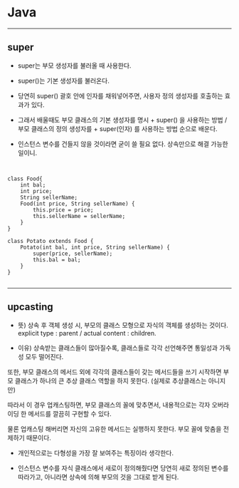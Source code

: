 Java
==========


---------
super
---------

* super는 부모 생성자를 불러올 때 사용한다.

* super()는 기본 생성자를 불러온다.

* 당연히 super() 괄호 안에 인자를 채워넣어주면, 사용자 정의 생성자를 호출하는 효과가 있다.

* 그래서 배울때도 부모 클래스의 기본 생성자를 명시 + super() 을 사용하는 방법 / 부모 클래스의 정의 생성자를 + super(인자) 를 사용하는 방법 순으로 배운다.

* 인스턴스 변수를 건들지 않을 것이라면 굳이 쓸 필요 없다. 상속만으로 해결 가능한 일이니.

<pre><code>

class Food{
	int bal;
	int price;
	String sellerName;
	Food(int price, String sellerName) {
		this.price = price;
		this.sellerName = sellerName;
	}
}

class Potato extends Food {
	Potato(int bal, int price, String sellerName) {
		super(price, sellerName);
		this.bal = bal;
	}
}

</code></pre>

------------
upcasting
------------

* 뜻) 상속 후 객체 생성 시, 부모의 클래스 모형으로 자식의 객체를 생성하는 것이다.
explicit type : parent / actual content : children.

* 이유) 상속받는 클래스들이 많아질수록, 클래스들로 각각 선언해주면 통일성과 가독성 모두 떨어진다. 

또한, 부모 클래스의 메서드 외에 각각의 클래스들이 갖는 메서드들을 쓰기 시작하면 부모 클래스가 하나의 큰 추상 클래스 역할을 하지 못한다. (실제로 추상클래스는 아니지만)

따라서 이 경우 업캐스팅하면, 부모 클래스의 꼴에 맞추면서, 내용적으로는 각자 오버라이딩 한 메서드를 깔끔히 구현할 수 있다.

물론 업캐스팅 해버리면 자신의 고유한 메서드는 실행하지 못한다. 부모 꼴에 맞춤을 전제하기 때문이다.

* 개인적으로는 다형성을 가장 잘 보여주는 특징이라 생각한다.

* 인스턴스 변수를 자식 클래스에서 새로이 정의해줬다면 당연히 새로 정의된 변수를 따라가고, 아니라면 상속에 의해 부모의 것을 그대로 받게 된다.
